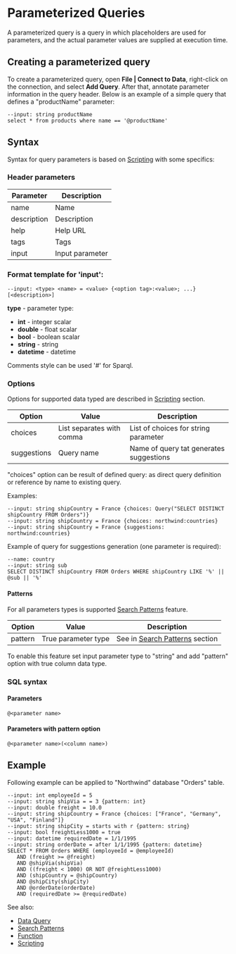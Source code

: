 <!-- TITLE: Parameterized Queries -->
<!-- SUBTITLE: -->

# Parameterized Queries

A parameterized query is a query in which placeholders are used for 
parameters, and the actual parameter values are supplied at execution time. 

## Creating a parameterized query

To create a parameterized query, open **File | Connect to Data**, right-click
on the connection, and select **Add Query**. After that, annotate parameter 
information in the query header. Below is an example of a simple query that
defines a "productName" parameter:

```$sql
--input: string productName
select * from products where name == '@productName'
```

## Syntax

Syntax for query parameters is based on [Scripting](../../features/scripting.md) 
with some specifics:

### Header parameters

| Parameter   | Description                        |
|-------------|------------------------------------|
| name        | Name                               |
| description | Description                        |
| help        | Help URL                           |
| tags        | Tags                               |
| input       | Input parameter                    |

### Format template for 'input':

```
--input: <type> <name> = <value> {<option tag>:<value>; ...} [<description>]  
```

**type** - parameter type:

*   **int** \- integer scalar
*   **double** \- float scalar
*   **bool** \- boolean scalar
*   **string** \- string
*   **datetime** \- datetime

Comments style can be used '#' for Sparql.

### Options

Options for supported data typed are described in [Scripting](../../features/scripting.md) section. 

| Option      | Value                     | Description                             |
|-------------|---------------------------|-----------------------------------------|
| choices     | List separates with comma | List of choices for string parameter    |
| suggestions | Query name                | Name of query tat generates suggestions |     

"choices" option can be result of defined query: as direct query definition or reference by name to 
existing query.

Examples:
```
--input: string shipCountry = France {choices: Query("SELECT DISTINCT shipCountry FROM Orders")}
--input: string shipCountry = France {choices: northwind:countries}
--input: string shipCountry = France {suggestions: northwind:countries}
```

Example of query for suggestions generation (one parameter is required):
```
--name: country
--input: string sub
SELECT DISTINCT shipCountry FROM Orders WHERE shipCountry LIKE '%' || @sub || '%'
```

#### Patterns

For all parameters types is supported [Search Patterns](../../features/data-search-patterns.md) feature.

| Option  | Value               | Description                                                           |
|---------|---------------------|-----------------------------------------------------------------------|
| pattern | True parameter type | See in [Search Patterns](../../features/data-search-patterns.md) section |

To enable this feature set input parameter type to "string" and add "pattern" option 
with true column data type.

### SQL syntax

#### Parameters

```
@<parameter name>
```

#### Parameters with pattern option

```
@<parameter name>(<column name>)
```

## Example

Following example can be applied to "Northwind" database "Orders" table. 

```$sql
--input: int employeeId = 5
--input: string shipVia = = 3 {pattern: int}
--input: double freight = 10.0
--input: string shipCountry = France {choices: ["France", "Germany", "USA", "Finland"]}
--input: string shipCity = starts with r {pattern: string}
--input: bool freightLess1000 = true
--input: datetime requiredDate = 1/1/1995
--input: string orderDate = after 1/1/1995 {pattern: datetime}
SELECT * FROM Orders WHERE (employeeId = @employeeId)
   AND (freight >= @freight)
   AND @shipVia(shipVia)
   AND ((freight < 1000) OR NOT @freightLess1000)
   AND (shipCountry = @shipCountry)
   AND @shipCity(shipCity)
   AND @orderDate(orderDate)
   AND (requiredDate >= @requiredDate)
```

See also:

  * [Data Query](../data-query.md)
  * [Search Patterns](../../features/data-search-patterns.md)
  * [Function](../function.md)
  * [Scripting](../../features/scripting.md)
